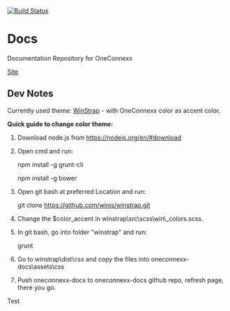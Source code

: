 [![Build Status](https://travis-ci.org/Sevitec/oneoffixx-docs.svg?branch=gh-pages)](https://travis-ci.org/Sevitec/oneoffixx-docs)

# Docs
Documentation Repository for OneConnexx

[Site](http://docs.oneconnexx.com)

## Dev Notes

Currently used theme: [WinStrap](https://github.com/winjs/winstrap) - with OneConnexx color as accent color.

__Quick guide to change color theme:__

 1. Download node.js from https://nodejs.org/en/#download

 1. Open cmd and run:
 
	npm install -g grunt-cli
	
	npm install -g bower

 1. Open git bash at preferred Location and run: 
 
	git clone https://github.com/winjs/winstrap.git

 1. Change the $color_accent in winstrap\src\scss\win\\_colors.scss.

 1. In git bash, go into folder "winstrap" and run:
 
	grunt

 1. Go to winstrap\dist\css and copy the files into oneconnexx-docs\assets\css
 
 1. Push oneconnexx-docs to oneconnexx-docs github repo, refresh page, there you go.

 Test
